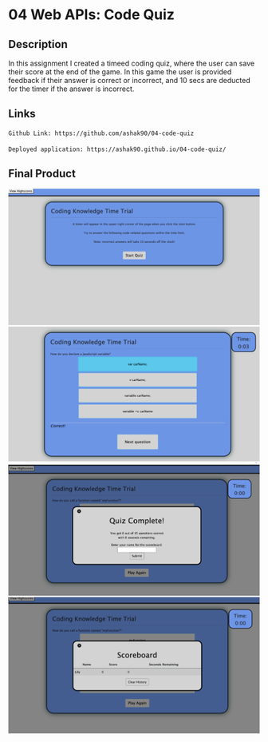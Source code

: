 # 04 Web APIs: Code Quiz

## Description

In this assignment I created a timeed coding quiz, where the user can save their score at the end of the game. In this game the user is provided feedback if their answer is correct or incorrect, and 10 secs are deducted for the timer if the answer is incorrect. 


## Links

```
Github Link: https://github.com/ashak90/04-code-quiz

Deployed application: https://ashak90.github.io/04-code-quiz/

```

## Final Product

![homescreen](./Assets/screenshots/homescreen.png) 
![gameplay](./Assets/screenshots/game-play.png) 
![gameover](./Assets/screenshots/game-over-screen.png) 
![scoreboard](./Assets/screenshots/scoreboard-screen.png) 

```

